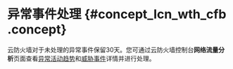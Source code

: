 # 异常事件处理 {#concept_lcn_wth_cfb .concept}

云防火墙对于未处理的异常事件保留30天。您可通过云防火墙控制台**网络流量分析**页面查看[异常活动趋势](../../../../../cn.zh-CN/用户指南/网络流量分析/云防火墙网络流量活动概览.md#)和[威胁事件](../../../../../cn.zh-CN/用户指南/网络流量分析/入侵检测.md#)详情并进行处理。

